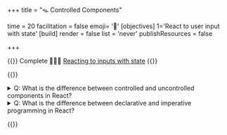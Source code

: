 +++
title = "🪤 Controlled Components"

time = 20
facilitation = false
emoji= '🧩'
[objectives]
    1='React to user input with state'
[build]
  render = false
  list = 'never'
  publishResources = false

+++

{{<note type="narrative" title="React Learn">}}
Complete 🧑🏾‍🎓 [Reacting to inputs with state](https://react.dev/learn/reacting-to-input-with-state)
{{</note>}}

{{<note type="question" title="Check your understanding">}}

<details>
<summary>Q: What is the difference between controlled and uncontrolled components in React?
</summary>
A: Controlled components are components that are controlled by React, whereas uncontrolled components are controlled by the DOM.
</details>
<details>
<summary>Q: What is the difference between declarative and imperative programming in React?
</summary>
A: Declarative programming in React involves describing the UI state, whereas imperative programming involves directly manipulating the DOM.
</details>

{{</note>}}
